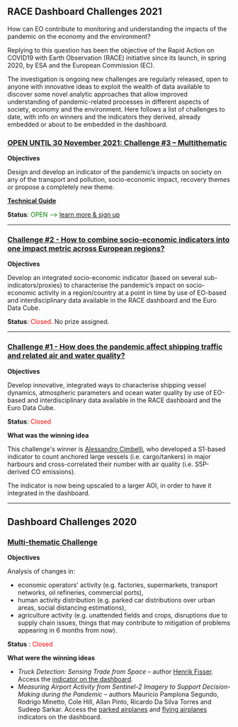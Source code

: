 ## RACE Dashboard Challenges 2021

How can EO contribute to monitoring and understanding the impacts of the pandemic on the economy and the environment?

Replying to this question has been the objective of the Rapid Action on COVID19 with Earth Observation (RACE) initiative since its launch, in spring 2020, by ESA and the European Commission (EC).

The investigation is ongoing new challenges are regularly released, open to anyone with innovative ideas to exploit the wealth of data available to discover some novel analytic approaches that allow improved understanding of pandemic-related processes in different aspects of society, economy and the environment.
Here follows a list of challenges to date, with info on winners and the indicators they derived, already embedded or about to be embedded in the dashboard.

### <span style="color:green">[OPEN UNTIL 30 November 2021: Challenge #3 – Multithematic](https://eo4society.esa.int/2021/08/01/rapid-action-on-coronavirus-and-eo-race-dashboard-challenge-3/)</span>

**Objectives**

Design and develop an indicator of the pandemic’s impacts on society on any of the transport and pollution, socio-economic impact, recovery themes or propose a completely new theme.

**[Technical Guide](https://github.com/eurodatacube/eodash/app/public/eodash-data/general/Technical%20Guide%20RACE%20Challenges%202021-2.pdf)**

**Status**: <span style="color:green">OPEN --> [learn more & sign up](https://eo4society.esa.int/2021/08/01/rapid-action-on-coronavirus-and-eo-race-dashboard-challenge-3/)</span>

---

### [Challenge #2 - How to combine socio-economic indicators into one impact metric across European regions?](https://eo4society.esa.int/2021/04/01/rapid-action-on-coronavirus-and-eo-race-dashboard-challenge-2/)

**Objectives**

Develop an integrated socio-economic indicator (based on several sub-indicators/proxies) to characterise the pandemic’s impact on socio-economic activity in a region/country at a point in time by use of EO-based and interdisciplinary data available in the RACE dashboard and the Euro Data Cube.

**Status**: <span style="color:red">Closed.</span>  No prize assigned.

---

### [Challenge #1 - How does the pandemic affect shipping traffic and related air and water quality?](https://eo4society.esa.int/2021/03/02/rapid-action-on-coronavirus-and-eo-race-challenge-1/)

**Objectives**

Develop innovative, integrated ways to characterise shipping vessel dynamics, atmospheric parameters and ocean water quality by use of EO-based and interdisciplinary data available in the RACE dashboard and the Euro Data Cube.

**Status**: <span style="color:red">Closed</span>

**What was the winning idea** 

This challenge's winner is [Alessandro Cimbelli](https://eo4society.esa.int/2021/07/08/race-challenges-2021-first-winner/), who developed a S1-based indicator to count anchored large vessels (i.e. cargo/tankers) in major harbours and cross-correlated their number with air quality (i.e. S5P-derived CO emissions).

The indicator is now being upscaled to a larger AOI, in order to have it integrated in the dashboard.

---

## Dashboard Challenges 2020

### [Multi-thematic Challenge](https://eo4society.esa.int/2020/04/06/euro-data-cube-custom-script-contest-covid-19-edition/)

**Objectives**

Analysis of changes in:
  -	economic operators’ activity (e.g. factories, supermarkets, transport networks, oil refineries, commercial ports),
  -	human activity distribution (e.g. parked car distributions over urban areas, social distancing estimations),
  -	agriculture activity (e.g. unattended fields and crops, disruptions due to supply chain issues, things that may contribute to mitigation of problems appearing in 6 months from now).

**Status** : <span style="color:red">Closed</span>

**What were the winning ideas**

* *Truck Detection: Sensing Trade from Space* – author [Henrik Fisser](https://eo4society.esa.int/2020/06/26/euro-data-cube-custom-script-contest-the-winner-is/). Access the [indicator on the dashboard](https://race.esa.int/?indicator=E12c). 
* *Measuring Airport Activity from Sentinel-2 Imagery to Support Decision-Making during the Pandemic* – authors Mauricio Pamplona Segundo, Rodrigo Minetto, Cole Hill, Allan Pinto, Ricardo Da Silva Torres and Sudeep Sarkar. Access the [parked airplanes](https://race.esa.int/?indicator=E13b) and [flying airplanes](https://race.esa.int/?indicator=E13d) indicators on the dashboard.

